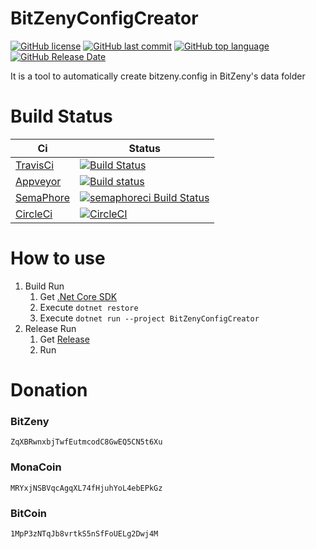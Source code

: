 # BitZenyConfigCreator
[![GitHub license](https://img.shields.io/github/license/zinntikumugai/BitZenyConfigCreator.svg)](https://github.com/zinntikumugai/BitZenyConfigCreator/blob/master/LICENSE)
[![GitHub last commit](https://img.shields.io/github/last-commit/zinntikumugai/BitZenyConfigCreator.svg)](https://github.com/zinntikumugai/BitZenConfigCreator)
[![GitHub top language](https://img.shields.io/github/languages/top/zinntikumugai/BitZenyConfigCreator.svg)](https://github.com/zinntikumugai/BitZenConfigCreator)
[![GitHub Release Date](https://img.shields.io/github/release-date/zinntikumugai/BitZenyConfigCreator.svg)](https://github.com/zinntikumugai/BitZenyConfigCreator/releases)

It is a tool to automatically create bitzeny.config in BitZeny's data folder

# Build Status
| Ci | Status |
----|----
| [TravisCi](https://travis-ci.org/) | [![Build Status](https://travis-ci.org/zinntikumugai/BitZenyConfigCreator.svg?branch=master)](https://travis-ci.org/zinntikumugai/BitZenyConfigCreator) |
| [Appveyor](https://appveyor.com) | [![Build status](https://ci.appveyor.com/api/projects/status/6iti3i7ub4av18is?svg=true)](https://ci.appveyor.com/project/zinntikumugai/bitzenyconfigcreator) |
| [SemaPhore](https://semaphoreci.com) | [![semaphoreci Build Status](https://semaphoreci.com/api/v1/zinntikumugai/bitzenyconfigcreator/branches/master/badge.svg)](https://semaphoreci.com/zinntikumugai/bitzenyconfigcreator) |
| [CircleCi](https://circleci.com) | [![CircleCI](https://circleci.com/gh/zinntikumugai/BitZenyConfigCreator/tree/master.svg?style=shield)](https://circleci.com/gh/zinntikumugai/BitZenyConfigCreator/tree/master) |

# How to use
1. Build Run
   1. Get [.Net Core SDK](https://dot.net/core)
   1. Execute `dotnet restore `
   1. Execute `dotnet run --project BitZenyConfigCreator`
1. Release Run
   1. Get [Release](https://github.com/zinntikumugai/BitZenyConfigCreator/releases)
   2. Run

# Donation
### BitZeny
`ZqXBRwnxbjTwfEutmcodC8GwEQ5CN5t6Xu`
### MonaCoin
`MRYxjNSBVqcAgqXL74fHjuhYoL4ebEPkGz`
### BitCoin
`1MpP3zNTqJb8vrtkS5nSfFoUELg2Dwj4M`
